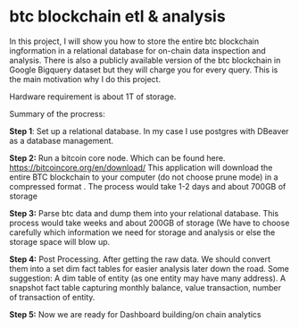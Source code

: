 # btc blockchain etl & analysis
In this project, I will show you how to store the entire btc blockchain ingformation in a relational database for 
on-chain data inspection and analysis. There is also a publicly available version of the btc blockchain in Google 
Bigquery dataset but they will charge you for every query. This is the main motivation why I do this project.

Hardware requirement is about 1T of storage. 

Summary of the procress:

**Step 1**: Set up a relational database. In my case I use postgres with DBeaver as a database management.

**Step 2:** Run a bitcoin core node. Which can be found here. https://bitcoincore.org/en/download/
This application will download the entire BTC blockchain to your computer (do not choose prune mode) in a compressed format
. The process would take 1-2 days and about 700GB of storage 

**Step 3:** Parse btc data and dump them into your relational database. This process would take weeks and about 200GB of storage (We
have to choose carefully which information we need for storage and analysis or else the storage space will blow up. 

**Step 4:** Post Processing. After getting the raw data. We should convert them into a set dim fact tables for easier analysis later
down the road. Some suggestion: A dim table of entity (as one entity may have many address). A snapshot fact table capturing monthly balance, value transaction, number of transaction of entity. 

**Step 5:** Now we are ready for Dashboard building/on chain analytics 








